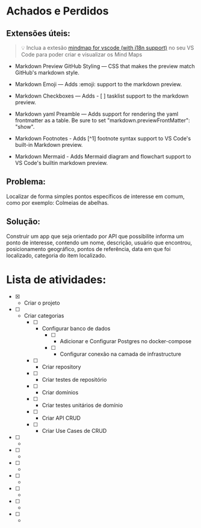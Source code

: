 # Achados e Perdidos

## Extensões úteis:

> :bulb: Inclua a extesão [mindmap for vscode (with i18n support)](https://marketplace.visualstudio.com/items?itemName=pmcxs.vscode-mindmap) no seu VS Code para poder criar e visualizar os Mind Maps

- Markdown Preview GitHub Styling — CSS that makes the preview match GitHub's markdown style.

- Markdown Emoji — Adds :emoji: support to the markdown preview.

- Markdown Checkboxes — Adds - [ ] tasklist support to the markdown preview.

- Markdown yaml Preamble — Adds support for rendering the yaml frontmatter as a table. Be sure to set "markdown.previewFrontMatter": "show".

- Markdown Footnotes - Adds [^1] footnote syntax support to VS Code's built-in Markdown preview.

- Markdown Mermaid - Adds Mermaid diagram and flowchart support to VS Code's builtin markdown preview.

## Problema:

Localizar de forma simples pontos específicos de interesse em comum, como por exemplo: Colmeias de abelhas.

## Solução:

Construir um app que seja orientado por API que possibilite informa um ponto de interesse, contendo um nome, descrição, usuário que encontrou, posicionamento geográfico, pontos de referência, data em que foi localizado, categoria do item localizado.

# Lista de atividades:

- [x] - Criar o projeto
- [ ] - Criar categorias
    - [ ] - Configurar banco de dados
        - [ ] - Adicionar e Configurar Postgres no docker-compose
        - [ ] - Configurar conexão na camada de infrastructure
    - [ ] - Criar repository
    - [ ] - Criar testes de repositório
    - [ ] - Criar domínios
    - [ ] - Criar testes unitários de domínio
    - [ ] - Criar API CRUD
    - [ ] - Criar Use Cases de CRUD
- [ ] - 
- [ ] - 
- [ ] - 
- [ ] - 
- [ ] - 
- [ ] - 
- [ ] - 